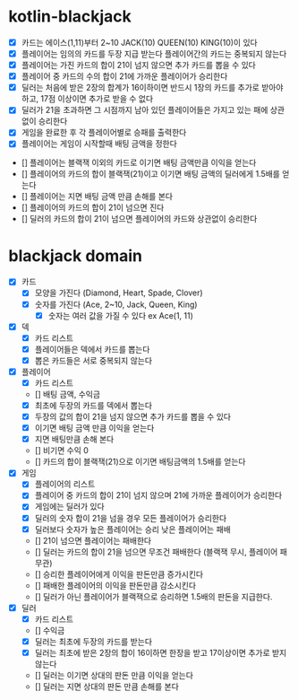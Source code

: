 # kotlin-blackjack

- [x] 카드는 에이스(1,11)부터 2~10 JACK(10) QUEEN(10) KING(10)이 있다
- [x] 플레이어는 임의의 카드를 두장 지급 받는다 플레이어간의 카드는 중복되지 않는다
- [x] 플레이어는 가진 카드의 합이 21이 넘지 않으면 추가 카드를 뽑을 수 있다
- [x] 플레이어 중 카드의 수의 합이 21에 가까운 플레이어가 승리한다
- [x] 딜러는 처음에 받은 2장의 합계가 16이하이면 반드시 1장의 카드를 추가로 받아야 하고, 17점 이상이면 추가로 받을 수 없다
- [x] 딜러가 21을 초과하면 그 시점까지 남아 있던 플레이어들은 가지고 있는 패에 상관 없이 승리한다
- [x] 게임을 완료한 후 각 플레이어별로 승패를 출력한다
- [x] 플레이어는 게임이 시작할때 배팅 금액을 정한다
- [] 플레이어는 블랙잭 이외의 카드로 이기면 배팅 금액만큼 이익을 얻는다
- [] 플레이어의 카드의 합이 블랙잭(21)이고 이기면 배팅 금액의 딜러에게 1.5배를 얻는다
- [] 플레이어는 지면 배팅 금액 만큼 손해를 본다
- [] 플레이어의 카드의 합이 21이 넘으면 진다 
- [] 딜러의 카드의 합이 21이 넘으면 플레이어의 카드와 상관없이 승리한다

# blackjack domain

- [x] 카드
  - [x] 모양을 가진다 (Diamond, Heart, Spade, Clover)
  - [x] 숫자를 가진다 (Ace, 2~10, Jack, Queen, King)
    - [x] 숫자는 여러 값을 가질 수 있다 ex Ace(1, 11)
- [x] 덱
  - [x] 카드 리스트
  - [x] 플레이어들은 덱에서 카드를 뽑는다
  - [x] 뽑은 카드들은 서로 중복되지 않는다
- [x] 플레이어
  - [x] 카드 리스트
  - [] 배팅 금액, 수익금
  - [x] 최초에 두장의 카드를 덱에서 뽑는다
  - [x] 두장의 값의 합이 21을 넘지 않으면 추가 카드를 뽑을 수 있다
  - [x] 이기면 배팅 금액 만큼 이익을 얻는다
  - [x] 지면 배팅만큼 손해 본다
  - [] 비기면 수익 0
  - [] 카드의 합이 블랙잭(21)으로 이기면 배팅금액의 1.5배를 얻는다
- [x] 게임
  - [x] 플레이어의 리스트
  - [x] 플레이어 중 카드의 합이 21이 넘지 않으며 21에 가까운 플레이어가 승리한다
  - [x] 게임에는 딜러가 있다
  - [x] 딜러의 숫자 합이 21을 넘을 경우 모든 플레이어가 승리한다
  - [x] 딜러보다 숫자가 높은 플레이어는 승리 낮은 플레이어는 패배
  - [] 21이 넘으면 플레이어는 패배한다
  - [] 딜러는 카드의 합이 21을 넘으면 무조건 패배한다 (블랙잭 무시, 플레이어 패 무관)
  - [] 승리한 플레이어에게 이익을 판돈만큼 증가시킨다
  - [] 패배한 플레이어의 이익을 판돈만큼 감소시킨다
  - [] 딜러가 아닌 플레이어가 블랙잭으로 승리하면 1.5배의 판돈을 지급한다.
- [x] 딜러
  - [x] 카드 리스트
  - [] 수익금
  - [x] 딜러는 최초에 두장의 카드를 받는다
  - [x] 딜러는 최초에 받은 2장의 합이 16이하면 한장을 받고 17이상이면 추가로 받지 않는다
  - [] 딜러는 이기면 상대의 판돈 만큼 이익을 얻는다
  - [] 딜러는 지면 상대의 판돈 만큼 손해를 본다
